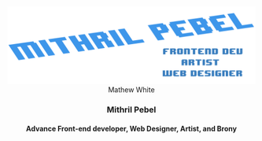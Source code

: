 <div align="center">
<br />
<a href="https://github.com/MithrilPebel"><img src="banner.png"></a>
<br />
Mathew White
</div>

<h3 align="center">Mithril Pebel</h3>

<h4 align="center">Advance Front-end developer, Web Designer, Artist, and Brony</h4>